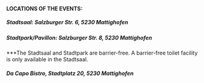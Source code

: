 #### LOCATIONS OF THE EVENTS:
##### Stadtsaal: Salzburger Str. 6, 5230 Mattighofen
##### Stadtpark/Pavillon: Salzburger Str. 8, 5230 Mattighofen  
***The Stadtsaal and Stadtpark are barrier-free. A barrier-free toilet facility is only available in the Stadtsaal.
##### Da Capo Bistro, Stadtplatz 20, 5230 Mattighofen
